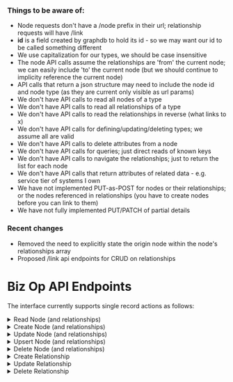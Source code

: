 ### Things to be aware of:

* Node requests don't have a /node prefix in their url; relationship requests will have /link
* **id** is a field created by graphdb to hold its id - so we may want our id to be called something different
* We use capitalization for our types, we should be case insensitive
* The node API calls assume the relationships are 'from' the current node; we can easily include 'to' the current node (but we should continue to implicity reference the current node)
* API calls that return a json structure may need to include the node id and node type (as they are current only visible as url params)
* We don't have API calls to read all nodes of a type
* We don't have API calls to read all relationships of a type
* We don't have API calls to read the relationships in reverse (what links to x)
* We don't have API calls for defining/updating/deleting types; we assume all are valid
* We don't have API calls to delete attributes from a node
* We don't have API calls for queries; just direct reads of known keys
* We don't have API calls to navigate the relationships; just to return the list for each node
* We don't have API calls that return attributes of related data - e.g. service tier of systems I own
* We have not implemented PUT-as-POST for nodes or their relationships; or the nodes referenced in relationships (you have to create nodes before you can link to them)
* We have not fully implemented PUT/PATCH of partial details

### Recent changes

* Removed the need to explicitly state the origin node within the node's relationships array
* Proposed /link api endpoints for CRUD on relationships

# Biz Op API Endpoints

The interface currently supports single record actions as follows:

<details>
<summary>Read Node (and relationships)</summary>

### To retrieve information about a node

### GET {apiRoot}/{nodetype}/{keyname}/{keyvalue}

#### examples:

* get /product/id/ftcom
* get /product/name/ft.com

#### params:

* **nodetype** - 'Product', 'System', 'Contact' or 'Endpoint'
* **keyname** - 'id' or the name of a unique attribute
* **keyvalue**
  * if keyname = id, then this param is the unique internal graphdb ID of the record to read
  * if keyname != id, then this param is the value of the unique attribute

#### return:

* **status** - 200 for success, 404 for not found, 400 for incorrect parameters, 500 for failure
* a json object that lists all the attributes and relationships as follows:

```json
{
  "node": {
    "attr1": "value1",
    "attr2": "value2",
    "...."
  },
  "relationships": [
    {
      "name": "relationshipType",
      "to": "objectType",
      "toAttrName": "id",
      "toAttrValue": "objectID"
    },
    {
      "name": "relationshipType",
      "to": "objectType",
      "toAttrName": "id",
      "toAttrValue": "objectID"
    },
    "...."
   ]
}
```

</details>

<details>
<summary>Create Node (and relationships)</summary>

## To inset new nodes and their relationships

### POST {apiRoot}/{nodetype}/{keyname}/{keyvalue} {body}

#### examples:

* post /contact/id/geoffthorpe {node:{name:"Geoff Thorpe"}}
* post /contact/name/Geoff%20Thorpe {node:{email:"geoff.thorpe@ft.com"}}

#### params:

* **nodetype** - 'Product', 'System', 'Contact' or 'Endpoint'
* **keyname** - 'id' or the name of a unique attribute
* **keyvalue**
  * if keyname = id, then this param is the unique internal graphdb ID of the record to read
  * if keyname != id, then this param is the value of the unique attribute
* **body** - a json object that defines the node and its relationships as follows:

```json
{
  "node": {
    "attr1": "value1",
    "attr2": "value2",
    "...."
  },
  "relationships": [
    {
      "name": "relationshipType",
      "to": "objectType",
      "toAttrName": "id",
      "toAttrValue": "objectID"
    },
    {
      "name": "relationshipType",
      "to": "objectType",
      "toAttrName": "id",
      "toAttrValue": "objectID"
    },
    "...."
   ]
}
```

#### return:

* **status** - 200 for success, 409 for already exists, 400 for incorrect parameters, 500 for failure
* a json object that lists all the created attributes and relationships as follows:

```json
{
  "node": {
    "attr1": "value1",
    "attr2": "value2",
    "...."
  },
  "relationships": [
    {
      "name": "relationshipType",
      "to": "objectType",
      "toAttrName": "id",
      "toAttrValue": "objectID"
    },
    {
      "name": "relationshipType",
      "to": "objectType",
      "toAttrName": "id",
      "toAttrValue": "objectID"
    },
    "...."
   ]
}
```

</details>

<details>
<summary>Update Node (and relationships)</summary>

## To update an exist node and its relationships

### PUT {apiRoot}/{nodetype}/{keyname}/{keyvalue} {partial body}

#### examples:

* put /endpoint/id/dewey {node:{base:"dewey.in.ft.com"}}
* put /endpoint/base/dewey.in.ft.com {node:{about:"\_about"}}

#### params:

* **nodetype** - 'Product', 'System', 'Contact' or 'Endpoint'
* **keyname** - 'id' or the name of a unique attribute
* **keyvalue**
  * if keyname = id, then this param is the unique internal graphdb ID of the record to read
  * if keyname != id, then this param is the value of the unique attribute
* **body** - a json object that defines the fields in the node and its relationships that are to be changed as follows:

```json
{
  "node": {
    "attr1": "value1",
    "attr2": "value2",
    "...."
  },
  "relationships": [
    {
      "name": "relationshipType",
      "to": "objectType",
      "toAttrName": "id",
      "toAttrValue": "objectID"
    },
    {
      "name": "relationshipType",
      "to": "objectType",
      "toAttrName": "id",
      "toAttrValue": "objectID"
    },
    "...."
   ]
}
```

#### return:

* **status** - 200 for success, 404 for not found, 400 for incorrect parameters, 500 for failure
* a json object that lists all the new content of ALL the node attributes and relationships as follows:

```json
{
  "node": {
    "attr1": "value1",
    "attr2": "value2",
    "...."
  },
  "relationships": [
    {
      "name": "relationshipType",
      "to": "objectType",
      "toAttrName": "id",
      "toAttrValue": "objectID"
    },
    {
      "name": "relationshipType",
      "to": "objectType",
      "toAttrName": "id",
      "toAttrValue": "objectID"
    },
    "...."
   ]
}
```

</details>

<details>
<summary>Upsert Node (and relationships)</summary>

## To create a new node and relationships or update the existing node and relationships

### PUT {apiRoot}/{nodetype}/{keyname}/{keyvalue} {partial body}

* put /endpoint/id/dewey {node:{base:"dewey.in.ft.com"}}
* put /endpoint/base/dewey.in.ft.com {node:{about:"\_about"}}

#### params:

* **nodetype** - 'Product', 'System', 'Contact' or 'Endpoint'
* **keyname** - 'id' or the name of a unique attribute
* **keyvalue**
  * if keyname = id, then this param is the unique internal graphdb ID of the record to read
  * if keyname != id, then this param is the value of the unique attribute
* **body** - a json object that defines the fields in the node and its relationships that are to be changed as follows:

```json
{
  "node": {
    "attr1": "value1",
    "attr2": "value2",
    "...."
  },
  "relationships": [
    {
      "name": "relationshipType",
      "to": "objectType",
      "toAttrName": "id",
      "toAttrValue": "objectID"
    },
    {
      "name": "relationshipType",
      "to": "objectType",
      "toAttrName": "id",
      "toAttrValue": "objectID"
    },
    "...."
   ]
}
```

#### return:

* **status** - 200 for success, 400 for incorrect parameters, 500 for failure
* a json object that lists all the new content of ALL the node attributes and relationships as follows:

```json
{
  "node": {
    "attr1": "value1",
    "attr2": "value2",
    "...."
  },
  "relationships": [
    {
      "name": "relationshipType",
      "to": "objectType",
      "toAttrName": "id",
      "toAttrValue": "objectID"
    },
    {
      "name": "relationshipType",
      "to": "objectType",
      "toAttrName": "id",
      "toAttrValue": "objectID"
    },
    "...."
   ]
}
```

</details>

<details>
<summary>Delete Node (and relationships)</summary>

## To remove an existing node and its relationships

### DELETE {apiRoot}/{nodetype}/{keyname}/{keyvalue}

* delete /contact/id/alanturner
* delete /contact/name/Alan%20Turner

#### params:

* **nodetype** - 'Product', 'System', 'Contact' or 'Endpoint'
* **keyname** - 'id' or the name of a unique attribute
* **keyvalue**
  * if keyname = id, then this param is the unique internal graphdb ID of the record to read
  * if keyname != id, then this param is the value of the unique attribute

#### return:

* **status** - 200 for success, 404 for not found, 400 for incorrect parameters, 500 for failure
  </details>

<details>
<summary>Create Relationship</summary>

## To inset new relationships between two nodes

### POST {apiRoot}/link/{nodetype}/{keyname}/{keyvalue}/{reltype}/{nodetype}/{keyname}/{keyvalue}

#### examples:

* post /link/contact/id/geoffthorpe/worksfor/contact/id/sarahwells
* post /link/contact/name/Geoff%20Thorpe/worksfor/contact/name/Sarah%20Wells

#### params:

* **nodetype** - 'Product', 'System', 'Contact' or 'Endpoint'
* **keyname** - 'id' or the name of a unique attribute
* **keyvalue**
  * if keyname = id, then this param is the unique internal graphdb ID of the record to read
  * if keyname != id, then this param is the value of the unique attribute
* **reltype** - the name of the relationship to create

#### return:

* **status** - 200 for success, 400 for incorrect parameters, 500 for failure
* a json object that lists all the new content of ALL the node attributes and relationships as follows:

```json
{
  "node": {
    "attr1": "value1",
    "attr2": "value2",
    "...."
  },
  "relationships": [
    {
      "name": "relationshipType",
      "to": "objectType",
      "toAttrName": "id",
      "toAttrValue": "objectID"
    },
    {
      "name": "relationshipType",
      "to": "objectType",
      "toAttrName": "id",
      "toAttrValue": "objectID"
    },
    "...."
   ]
}
```

</details>

<details>
<summary>Update Relationship</summary>

## To update relationships between two nodes

### PUT {apiRoot}/link/{nodetype}/{keyname}/{keyvalue}/{reltype}/{nodetype}/{keyname}/{keyvalue}

#### examples:

* put /link/contact/id/geoffthorpe/worksfor/contact/id/sarahwells
* put /link/contact/name/Geoff%20Thorpe/worksfor/contact/name/Sarah%20Wells

#### params:

* **nodetype** - 'Product', 'System', 'Contact' or 'Endpoint'
* **keyname** - 'id' or the name of a unique attribute
* **keyvalue**
  * if keyname = id, then this param is the unique internal graphdb ID of the record to read
  * if keyname != id, then this param is the value of the unique attribute
* **reltype** - the name of the relationship to create

#### return:

* **status** - 200 for success, 400 for incorrect parameters, 500 for failure
* a json object that lists all the new content of ALL the node attributes and relationships as follows:

```json
{
  "node": {
    "attr1": "value1",
    "attr2": "value2",
    "...."
  },
  "relationships": [
    {
      "name": "relationshipType",
      "to": "objectType",
      "toAttrName": "id",
      "toAttrValue": "objectID"
    },
    {
      "name": "relationshipType",
      "to": "objectType",
      "toAttrName": "id",
      "toAttrValue": "objectID"
    },
    "...."
   ]
}
```

</details>

<details>
<summary>Delete Relationship</summary>

## To delete relationships between two nodes

### DELETE {apiRoot}/link/{nodetype}/{keyname}/{keyvalue}/{reltype}/{nodetype}/{keyname}/{keyvalue}

#### examples:

* delete /link/contact/id/geoffthorpe/worksfor/contact/id/sarahwells
* delete /link/contact/name/Geoff%20Thorpe/worksfor/contact/name/Sarah%20Wells

#### params:

* **nodetype** - 'Product', 'System', 'Contact' or 'Endpoint'
* **keyname** - 'id' or the name of a unique attribute
* **keyvalue**
  * if keyname = id, then this param is the unique internal graphdb ID of the record to read
  * if keyname != id, then this param is the value of the unique attribute
* **reltype** - the name of the relationship to create

#### return:

* **status** - 200 for success, 400 for incorrect parameters, 500 for failure
  </details>
